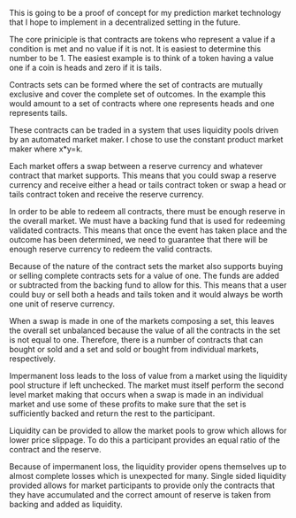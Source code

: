 This is going to be a proof of concept for my prediction market technology that I hope to implement in a decentralized setting in the future. 

The core priniciple is that contracts are tokens who represent a value if a condition is met and no value if it is not. It is easiest to determine this number to be 1. The easiest example is to think of a token having a value one if a coin is heads and zero if it is tails. 

Contracts sets can be formed where the set of contracts are mutually exclusive and cover the complete set of outcomes. In the example this would amount to a set of contracts where one represents heads and one represents tails. 

These contracts can be traded in a system that uses liquidity pools driven by an automated market maker. I chose to use the constant product market maker where x*y=k.

Each market offers a swap between a reserve currency and whatever contract that market supports. This means that you could swap a reserve currency and receive either a head or tails contract token or swap a head or tails contract token and receive the reserve currency. 

In order to be able to redeem all contracts, there must be enough reserve in the overall market. We must have a backing fund that is used for redeeming validated contracts. This means that once the event has taken place and the outcome has been determined, we need to guarantee that there will be enough reserve currency to redeem the valid contracts. 

Because of the nature of the contract sets the market also supports buying or selling complete contracts sets for a value of one. The funds are added or subtracted from the backing fund to allow for this. This means that a user could buy or sell both a heads and tails token and it would always be worth one unit of reserve currency. 

When a swap is made in one of the markets composing a set, this leaves the overall set unbalanced because the value of all the contracts in the set is not equal to one. Therefore, there is a number of contracts that can bought or sold and a set and sold or bought from individual markets, respectively. 

Impermanent loss leads to the loss of value from a market using the liquidity pool structure if left unchecked. The market must itself perform the second level market making that occurs when a swap is made in an individual market and use some of these profits to make sure that the set is sufficiently backed and return the rest to the participant. 

Liquidity can be provided to allow the market pools to grow which allows for lower price slippage. To do this a participant provides an equal ratio of the contract and the reserve. 

Because of impermanent loss, the liquidity provider opens themselves up to almost complete losses which is unexpected for many. Single sided liquidity provided allows for market participants to provide only the contracts that they have accumulated and the correct amount of reserve is taken from backing and added as liquidity. 